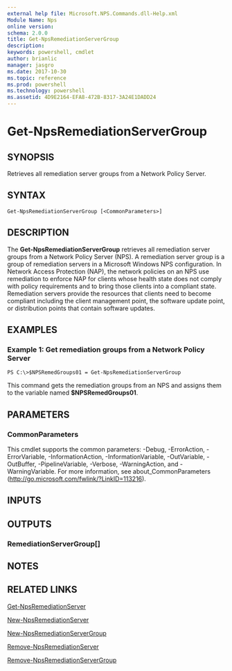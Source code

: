 ```yaml
---
external help file: Microsoft.NPS.Commands.dll-Help.xml
Module Name: Nps
online version: 
schema: 2.0.0
title: Get-NpsRemediationServerGroup
description: 
keywords: powershell, cmdlet
author: brianlic
manager: jasgro
ms.date: 2017-10-30
ms.topic: reference
ms.prod: powershell
ms.technology: powershell
ms.assetid: 4D9E2164-EFA8-472B-8317-3A24E1DADD24
---
```


# Get-NpsRemediationServerGroup

## SYNOPSIS
Retrieves all remediation server groups from a Network Policy Server.

## SYNTAX

```
Get-NpsRemediationServerGroup [<CommonParameters>]
```

## DESCRIPTION
The **Get-NpsRemediationServerGroup** retrieves all remediation server groups from a Network Policy Server (NPS).
A remediation server group is a group of remediation servers in a Microsoft Windows NPS configuration.
In Network Access Protection (NAP), the network policies on an NPS use remediation to enforce NAP for clients whose health state does not comply with policy requirements and to bring those clients into a compliant state.
Remediation servers provide the resources that clients need to become compliant including the client management point, the software update point, or distribution points that contain software updates.

## EXAMPLES

### Example 1: Get remediation groups from a Network Policy Server
```
PS C:\>$NPSRemedGroups01 = Get-NpsRemediationServerGroup
```

This command gets the remediation groups from an NPS and assigns them to the variable named **$NPSRemedGroups01**.

## PARAMETERS

### CommonParameters
This cmdlet supports the common parameters: -Debug, -ErrorAction, -ErrorVariable, -InformationAction, -InformationVariable, -OutVariable, -OutBuffer, -PipelineVariable, -Verbose, -WarningAction, and -WarningVariable. For more information, see about_CommonParameters (http://go.microsoft.com/fwlink/?LinkID=113216).

## INPUTS

## OUTPUTS

### RemediationServerGroup[]

## NOTES

## RELATED LINKS

[Get-NpsRemediationServer](./Get-NpsRemediationServer.md)

[New-NpsRemediationServer](./New-NpsRemediationServer.md)

[New-NpsRemediationServerGroup](./New-NpsRemediationServerGroup.md)

[Remove-NpsRemediationServer](./Remove-NpsRemediationServer.md)

[Remove-NpsRemediationServerGroup](./Remove-NpsRemediationServerGroup.md)


